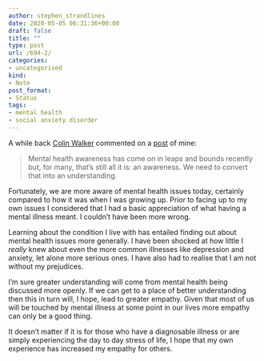 ```yaml
---
author: stephen_strandlines
date: 2020-05-05 06:31:36+00:00
draft: false
title: ""
type: post
url: /694-2/
categories:
- uncategorised
kind:
- Note
post_format:
- Status
tags:
- mental health
- social anxiety disorder
---
```


A while back [Colin Walker](https://colinwalker.blog) commented on a [post](https://strandlines.blog/137/) of mine:



<blockquote>Mental health awareness has come on in leaps and bounds recently but, for many, that’s still all it is: an awareness. We need to convert that into an understanding.

</blockquote>



Fortunately, we are more aware of mental health issues today, certainly compared to how it was when I was growing up. Prior to facing up to my own issues I considered that I had a basic appreciation of what having a mental illness meant. I couldn’t have been more wrong.

Learning about the condition I live with has entailed finding out about mental health issues more generally. I have been shocked at how little I _really_ knew about even the more common illnesses like depression and anxiety, let alone more serious ones. I have also had to realise that I am not without my prejudices.

I’m sure greater understanding will come from mental health being discussed more openly. If we can get to a place of better understanding then this in turn will, I hope, lead to greater empathy. Given that most of us will be touched by mental illness at some point in our lives more empathy can only be a good thing.

It doesn’t matter if it is for those who have a diagnosable illness or are simply experiencing the day to day stress of life, I hope that my own experience has increased my empathy for others.
